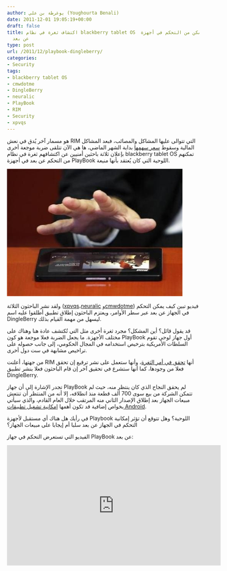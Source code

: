 ```yaml
---
author: يوغرطة بن علي (Youghourta Benali)
date: 2011-12-01 19:05:19+00:00
draft: false
title: اكتشاف ثغرة في نظام blackberry tablet OS  تمكن من التحكم في أجهزة PlayBook
  عن بعد
type: post
url: /2011/12/playbook-dingleberry/
categories:
- Security
tags:
- blackberry tablet OS
- cmwdotme
- DingleBerry
- neuralic
- PlayBook
- RIM
- Security
- xpvqs
---
```


هو مسمار آخر يُدق في نعش RIM التي تتوالى عليها المشاكل والمصائب، فبعد المشاكل المالية وسقوط [سعر سهمها](../2011/11/rim-stock-falls-below-book-value/) بداية الشهر الماضي، ها هي الآن تتلقى ضربة موجعة أخرى بإعلان ثلاثة باحثين أمنيين عن اكتشافهم ثغرة في نظام blackberry tablet OS تمكنهم من التحكم عن بعد في أجهزة PlayBook اللوحية التي كان يُعتقد بأنها منيعة.




[![اكتشاف ثغرة في نظام blackberry tablet OS تمكن من التحكم في أجهزة PlayBook عن بعد](play-book.jpg)
](play-book.jpg)




ولقد نشر الباحثون الثلاثة ([xpvqs](http://twitter.com/xpvqs)،[neuralic](http://twitter.com/neuralic) و[cmwdotme](http://twitter.com/cmwdotme)) فيديو تبين كيف يمكن التحكم في الجهاز عن بعد عبر سطر الأوامر، ويعتزم الباحثون إطلاق تطبيق أطلقوا عليه اسم DingleBerry ليسهل من مهمة القيام بذلك.




قد يقول قائل؟ أين المشكل؟ مجرد ثغرة أخرى مثل التي تُكتشف عادة هنا وهناك على مختلف الأجهزة. ما يجعل الضربة فعلا موجعة هو كون PlayBook أول جهاز لوحي تقوم السلطات الأمريكية بترخيص استخدامه في المجال الحكومي، إلى جانب حصوله على تراخيص مشابهة في ست دول أخرى.




من جهتها، أعلنت RIM أنها [تحقق في أمر الثغرة](http://crackberry.com/rim-issues-official-statement-regarding-dingleberry-playbook-root)، وأنها ستعمل على نشر ترقيع إن تحقق فعلا من وجودها، كما أنها ستشرع في تحقيق آخر إن قام الباحثون فعلا بنشر تطبيق DingleBerry.




تجدر الإشارة إلى أن جهاز PlayBook لم يحقق النجاح الذي كان ينتظر منه، حيث لم تتمكن الشركة من بيع سوى 700 ألف قطعة منذ انطلاقه، إلا أنه من المنتظر أن تنتعش مبيعات الجهاز بعد إطلاق الإصدار الثاني منه المرتقب خلال العام القادم، والذي سيأتي بخواص إضافية قد تكون أهمها [إمكانية تشغيل تطبيقات Android](../2011/03/rim-playbook-android-applications/).




في رأيك هل هناك أي مستقبل لأجهزة Playbook اللوحية؟ وهل تتوقع أن تؤثر إمكانية التحكم في الجهاز عن بعد سلبا أم إيجابا على مبيعات الجهاز؟




الفيديو التي تستعرض التحكم في جهاز PlayBook عن بعد:




<!-- more -->




<iframe src="http://www.youtube.com/embed/JX4VjwZ6Bsw" height="315" frameborder="0" width="560"></iframe>
